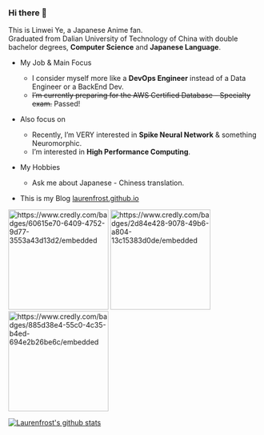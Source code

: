### Hi there 👋

This is Linwei Ye, a Japanese Anime fan.  
Graduated from Dalian University of Technology of China with double bachelor degrees, **Computer Science** and **Japanese Language**.  

+ My Job & Main Focus
  - I consider myself more like a **DevOps Engineer** instead of a Data Engineer or a BackEnd Dev.
  - <s>I’m currently preparing for the AWS Certified Database - Specialty exam.</s> Passed!  

+ Also focus on
  - Recently, I’m VERY interested in **Spike Neural Network** & something Neuromorphic.  
  - I’m interested in **High Performance Computing**.  

+ My Hobbies
  - Ask me about Japanese - Chiness translation.  

+ This is my Blog [laurenfrost.github.io](https://laurenfrost.github.io/)  

<p float="left">
  <img width="200" height="200" alt="https://www.credly.com/badges/60615e70-6409-4752-9d77-3553a43d13d2/embedded" src="https://images.credly.com/images/0e284c3f-5164-4b21-8660-0d84737941bc/image.png">
  <img width="200" height="200" alt="https://www.credly.com/badges/2d84e428-9078-49b6-a804-13c15383d0de/embedded" src="https://images.credly.com/size/680x680/images/2d84e428-9078-49b6-a804-13c15383d0de/image.png">
  <img width="200" height="200" alt="https://www.credly.com/badges/885d38e4-55c0-4c35-b4ed-694e2b26be6c/embedded" src="https://images.credly.com/size/680x680/images/885d38e4-55c0-4c35-b4ed-694e2b26be6c/image.png">
</p>
  
[![Laurenfrost's github stats](https://github-readme-stats.vercel.app/api?username=laurenfrost&count_private=true&show_icons=true&theme=slateorange)](https://github.com/Laurenfrost/)
